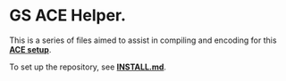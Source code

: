 # GS ACE Helper.

This is a series of files aimed to assist in compiling and encoding for this [**ACE setup**][Setup].

To set up the repository, see [**INSTALL.md**](INSTALL.md).

[Setup]: https://pastebin.com/QDPLkiaN
